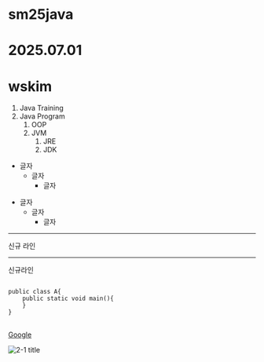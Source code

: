 # sm25java
# 2025.07.01
# wskim
1. Java Training
2. Java Program
   1. OOP
   2. JVM
      1. JRE
      2. JDK

* 글자
  * 글자 
    * 글자
+ 글자
    + 글자
        + 글자

***
신규 라인
***
신규라인
<pre>
<code>
public class A{
    public static void main(){
    }
}
</code>
</pre>

[Google](https://www.google.com, "Google Link")

![2-1 title](https://github.com/KING-WS/sm25java)